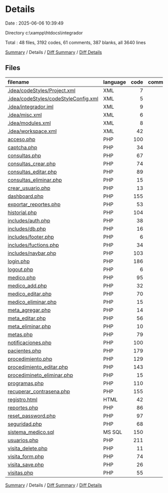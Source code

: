 # Details

Date : 2025-06-06 10:39:49

Directory c:\\xampp\\htdocs\\integrador

Total : 48 files,  3192 codes, 61 comments, 387 blanks, all 3640 lines

[Summary](results.md) / Details / [Diff Summary](diff.md) / [Diff Details](diff-details.md)

## Files
| filename | language | code | comment | blank | total |
| :--- | :--- | ---: | ---: | ---: | ---: |
| [.idea/codeStyles/Project.xml](/.idea/codeStyles/Project.xml) | XML | 7 | 0 | 0 | 7 |
| [.idea/codeStyles/codeStyleConfig.xml](/.idea/codeStyles/codeStyleConfig.xml) | XML | 5 | 0 | 0 | 5 |
| [.idea/integrador.iml](/.idea/integrador.iml) | XML | 9 | 0 | 0 | 9 |
| [.idea/misc.xml](/.idea/misc.xml) | XML | 6 | 0 | 0 | 6 |
| [.idea/modules.xml](/.idea/modules.xml) | XML | 8 | 0 | 0 | 8 |
| [.idea/workspace.xml](/.idea/workspace.xml) | XML | 42 | 0 | 0 | 42 |
| [acceso.php](/acceso.php) | PHP | 100 | 0 | 10 | 110 |
| [captcha.php](/captcha.php) | PHP | 34 | 0 | 12 | 46 |
| [consultas.php](/consultas.php) | PHP | 67 | 0 | 6 | 73 |
| [consultas\_crear.php](/consultas_crear.php) | PHP | 74 | 0 | 6 | 80 |
| [consultas\_editar.php](/consultas_editar.php) | PHP | 89 | 0 | 8 | 97 |
| [consultas\_eliminar.php](/consultas_eliminar.php) | PHP | 15 | 0 | 4 | 19 |
| [crear\_usuario.php](/crear_usuario.php) | PHP | 13 | 0 | 3 | 16 |
| [dashboard.php](/dashboard.php) | PHP | 155 | 1 | 23 | 179 |
| [exportar\_reportes.php](/exportar_reportes.php) | PHP | 53 | 0 | 15 | 68 |
| [historial.php](/historial.php) | PHP | 104 | 0 | 9 | 113 |
| [includes/auth.php](/includes/auth.php) | PHP | 38 | 1 | 8 | 47 |
| [includes/db.php](/includes/db.php) | PHP | 16 | 2 | 3 | 21 |
| [includes/footer.php](/includes/footer.php) | PHP | 6 | 0 | 1 | 7 |
| [includes/fuctions.php](/includes/fuctions.php) | PHP | 34 | 1 | 4 | 39 |
| [includes/navbar.php](/includes/navbar.php) | PHP | 103 | 1 | 5 | 109 |
| [login.php](/login.php) | PHP | 186 | 0 | 22 | 208 |
| [logout.php](/logout.php) | PHP | 6 | 0 | 4 | 10 |
| [medico.php](/medico.php) | PHP | 95 | 0 | 11 | 106 |
| [medico\_add.php](/medico_add.php) | PHP | 32 | 0 | 4 | 36 |
| [medico\_editar.php](/medico_editar.php) | PHP | 70 | 1 | 9 | 80 |
| [medico\_eliminar.php](/medico_eliminar.php) | PHP | 15 | 0 | 4 | 19 |
| [meta\_agregar.php](/meta_agregar.php) | PHP | 14 | 0 | 4 | 18 |
| [meta\_editar.php](/meta_editar.php) | PHP | 56 | 0 | 9 | 65 |
| [meta\_eliminar.php](/meta_eliminar.php) | PHP | 10 | 0 | 4 | 14 |
| [metas.php](/metas.php) | PHP | 79 | 1 | 6 | 86 |
| [notificaciones.php](/notificaciones.php) | PHP | 100 | 4 | 10 | 114 |
| [pacientes.php](/pacientes.php) | PHP | 179 | 7 | 19 | 205 |
| [procedimiento.php](/procedimiento.php) | PHP | 129 | 3 | 18 | 150 |
| [procedimiento\_editar.php](/procedimiento_editar.php) | PHP | 143 | 3 | 18 | 164 |
| [procedimineto\_eliminar.php](/procedimineto_eliminar.php) | PHP | 15 | 0 | 4 | 19 |
| [programas.php](/programas.php) | PHP | 110 | 4 | 10 | 124 |
| [recuperar\_contrasena.php](/recuperar_contrase%C3%B1a.php) | PHP | 155 | 0 | 18 | 173 |
| [registro.html](/registro.html) | HTML | 42 | 0 | 5 | 47 |
| [reportes.php](/reportes.php) | PHP | 86 | 1 | 14 | 101 |
| [reset\_password.php](/reset_password.php) | PHP | 97 | 3 | 13 | 113 |
| [seguridad.php](/seguridad.php) | PHP | 68 | 2 | 7 | 77 |
| [sistema\_medico.sql](/sistema_medico.sql) | MS SQL | 150 | 17 | 20 | 187 |
| [usuarios.php](/usuarios.php) | PHP | 211 | 9 | 26 | 246 |
| [visita\_delete.php](/visita_delete.php) | PHP | 11 | 0 | 2 | 13 |
| [visita\_form.php](/visita_form.php) | PHP | 74 | 0 | 4 | 78 |
| [visita\_save.php](/visita_save.php) | PHP | 26 | 0 | 3 | 29 |
| [visitas.php](/visitas.php) | PHP | 55 | 0 | 2 | 57 |

[Summary](results.md) / Details / [Diff Summary](diff.md) / [Diff Details](diff-details.md)